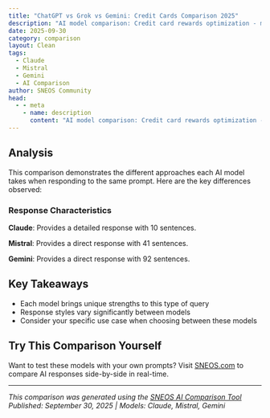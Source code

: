```yaml
---
title: "ChatGPT vs Grok vs Gemini: Credit Cards Comparison 2025"
description: "AI model comparison: Credit card rewards optimization - maximize points and cashback..."
date: 2025-09-30
category: comparison
layout: Clean
tags:
  - Claude
  - Mistral
  - Gemini
  - AI Comparison
author: SNEOS Community
head:
  - - meta
    - name: description
      content: "AI model comparison: Credit card rewards optimization - maximize points and cashback..."
---
```


<ChatComparison
  title="ChatGPT vs Grok vs Gemini: Credit Cards Comparison 2025"
  prompt="Credit card rewards optimization - maximize points and cashback"
  :responses='{
    "Claude": "# Credit Card Rewards Optimization Guide\n\n## Core Strategy Framework\n\n### 1. **Category-Based Approach**\n- **Rotating categories**: Cards with 5% quarterly bonuses (Chase Freedom, Discover it)\n- **Fixed categories**: Consistent high rewards in specific areas\n- **General spending**: High flat-rate cards for non-category purchases\n\n### 2. **Popular Card Combinations**\n\n#### **The Trifecta Strategy**\n- **Chase Sapphire Preferred/Reserve**: Travel/dining (2-3x points)\n- **Chase Freedom Flex**: Rotating 5% categories\n- **Chase Freedom Unlimited**: 1.5x on everything else\n- *Benefit*: Pool points, transfer to travel partners\n\n#### **Cashback Powerhouse**\n- **Citi Double Cash**: 2% on everything (1% purchase \u002B 1% payment)\n- **Chase Freedom Flex**: 5% rotating categories\n- **Specialty card**: 3-6% on your top spending category\n\n### 3. **Category Optimization**\n\n| Category | Best Options | Typical Rate |\n|----------|-------------|--------------|\n| **Groceries** | Amex Gold, Chase Freedom Flex | 3-4x points |\n| **Gas** | Chase Freedom Flex, Costco Visa | 4-5x points |\n| **Dining** | Chase Sapphire, Amex Gold | 3-4x points |\n| **Travel** | Chase Sapphire Reserve, Capital One Venture X | 2-3x points |\n| **Amazon** | Amazon Prime Visa | 5% back |\n| **Costco** | Costco Anywhere Visa | 4% gas, 3% restaurants |\n\n## Advanced Optimization Tactics\n\n### **Points vs. Cashback Decision Tree**\n- **Choose Points If**: You travel frequently, can meet minimum spends, value flexibility\n- **Choose Cashback If**: You prefer simplicity, don\u0027t travel much, want guaranteed value\n\n### **Quarterly Calendar Strategy**\n1. **Track rotating categories** across all your cards\n2. **Max out 5% bonuses** ($1,500 spend limit typically)\n3. **Plan large purchases** around bonus categories\n4. **Use gift cards** to extend category benefits\n\n### **Annual Fee Optimization**\n- **Calculate break-even point**: Annual fee \u00F7 extra rewards rate = minimum spend needed\n- **Factor in perks**: Airport lounge access, travel credits, insurance\n- **Example**: Chase Sapphire Reserve ($550 fee) needs ~$18,300 annual spend to break even on rewards alone\n\n## Maximization Techniques\n\n### **Sign-Up Bonus Strategy**\n- **Target high bonuses**: 60,000\u002B points or $600\u002B cashback\n- **Plan major purchases** around minimum spend requirements\n- **Spread applications** to avoid credit score impact\n- **Consider business cards** for additional bonuses\n\n### **Spend Optimization**\n\u0060\u0060\u0060\nMonthly Budget Allocation Example:\n\u2022 Groceries ($800): Amex Gold (4x) = 3,200 points\n\u2022 Gas ($200): Freedom Flex (5x) = 1,000 points  \n\u2022 Dining ($400): Sapphire Preferred (3x) = 1,200 points\n\u2022 Other ($1,000): Freedom Unlimited (1.5x) = 1,500 points\nTotal: 6,900 points/month = 82,800 points/year\n\u0060\u0060\u0060\n\n### **Point Transfer Strategies**\n- **Research transfer partners**: Often better value than cash redemption\n- **Book through portals**: Chase Ultimate Rewards, Amex Travel\n- **Time transfers**: Watch for bonus transfer promotions\n\n## Common Pitfalls to Avoid\n\n\u274C **Overspending** for rewards  \n\u274C **Carrying balances** (interest negates all rewards)  \n\u274C **Ignoring annual fees** without calculating value  \n\u274C **Having too many cards** to manage effectively  \n\u274C **Missing payment due dates**  \n\n## Tools \u0026 Tracking\n\n### **Recommended Apps**\n- **Award Wallet**: Track points across programs\n- **Credit Karma**: Monitor credit score impact\n- **Mint/YNAB**: Budget tracking with category analysis\n- **CardPointers**: Real-time best card recommendations\n\n### **Spreadsheet Tracking**\nTrack monthly:\n- Spending by category\n- Points earne",
    "Mistral": "Optimizing credit card rewards to maximize points and cashback involves a strategic approach to how you use your credit cards. Here are some steps to help you get the most out of your credit card rewards:\n\n### 1. **Choose the Right Cards**\n   - **Cashback Cards:** Look for cards that offer high cashback percentages on categories you spend the most on, such as groceries, dining, or gas.\n   - **Points/Miles Cards:** Opt for cards that offer generous points or miles for travel, dining, or other specific categories.\n   - **Rotating Categories:** Some cards offer bonus rewards on rotating categories each quarter. Ensure you activate these categories to maximize rewards.\n\n### 2. **Understand Reward Structures**\n   - **Flat-Rate Rewards:** Cards that offer a flat rate (e.g., 2% cashback on all purchases) can be simpler to use.\n   - **Tiered Rewards:** Cards that offer higher rewards for specific categories (e.g., 5% on groceries, 3% on dining) can be more lucrative if you spend heavily in those categories.\n   - **Sign-Up Bonuses:** Take advantage of sign-up bonuses, which can offer a significant number of points or cashback for meeting a minimum spending requirement within a certain period.\n\n### 3. **Use Multiple Cards Strategically**\n   - **Category-Specific Cards:** Use different cards for different types of purchases to maximize rewards. For example, use one card for groceries, another for dining, and a third for travel.\n   - **Primary and Secondary Cards:** Use a primary card for most purchases and a secondary card for specific categories that offer higher rewards.\n\n### 4. **Track Your Spending**\n   - **Budgeting Tools:** Use budgeting apps or spreadsheets to track your spending and ensure you are using the right card for each purchase.\n   - **Reward Tracking:** Keep track of your rewards and redemption options to make sure you are getting the most value.\n\n### 5. **Optimize Redemption**\n   - **Cashback:** Redeem cashback as soon as it becomes available to avoid losing it.\n   - **Points/Miles:** Look for the best redemption options, such as transferring points to travel partners for higher value or using points for statement credits.\n   - **Travel Portals:** Use credit card issuers\u0027 travel portals to book flights, hotels, and other travel expenses, as these often offer better redemption rates.\n\n### 6. **Avoid Interest and Fees**\n   - **Pay Off Balances:** Always pay off your credit card balances in full each month to avoid interest charges, which can negate the value of your rewards.\n   - **Annual Fees:** Consider whether the annual fee of a card is justified by the rewards and benefits it offers.\n\n### 7. **Stay Informed**\n   - **Reward Program Changes:** Keep an eye on changes to reward programs, as issuers may adjust categories, rates, or redemption options.\n   - **New Offers:** Be aware of new credit card offers and promotions that might provide better rewards than your current cards.\n\n### 8. **Use Shopping Portals and Dining Programs**\n   - **Shopping Portals:** Use credit card issuers\u0027 shopping portals to earn additional points or cashback on online purchases.\n   - **Dining Programs:** Enroll in dining programs that offer extra rewards for dining at participating restaurants.\n\n### 9. **Leverage Card Benefits**\n   - **Travel Insurance:** Use cards that offer travel insurance and other benefits to protect your purchases and trips.\n   - **Purchase Protection:** Take advantage of purchase protection and extended warranties offered by some cards.\n\n### 10. **Review and Adjust**\n   - **Periodic Review:** Regularly review your spending habits and adjust your card usage accordingly to ensure you are still maximizing rewards.\n   - **Adjust Strategy:** Be flexible and willing to adjust your strategy as your spending patterns or reward programs change.\n\nBy following these steps, you can optimize your credit card rewards and maximize your points and cashback, making the most of your spending.",
    "Gemini": "Okay, let\u0027s dive into credit card rewards optimization to maximize your points and cashback! This is a personalized game, so we\u0027ll need to consider your spending habits and financial goals. Here\u0027s a breakdown of strategies, tips, and things to consider:\n\n**1. Understand Your Spending Habits:**\n\n*   **Track Your Spending:**  Use a budgeting app (like Mint, YNAB, or Personal Capital), a spreadsheet, or even just review your bank and credit card statements for a few months. Categorize your spending into areas like:\n    *   Groceries\n    *   Dining\n    *   Travel (Flights, Hotels, Car Rentals)\n    *   Gas\n    *   Utilities\n    *   Streaming Services\n    *   Online Retail (Amazon, etc.)\n    *   Other (Anything that doesn\u0027t fit neatly above)\n*   **Identify Your Top Spending Categories:**  Where do you spend the most money each month? This is crucial for choosing the right cards.\n*   **Consider Future Spending:**  Are you planning any big purchases (e.g., a new appliance, renovations, a vacation) in the near future? This can influence which cards offer the best signup bonuses and rewards categories right now.\n\n**2. Types of Credit Card Rewards:**\n\n*   **Cashback:**  Simple and straightforward. You earn a percentage of your spending back as cash.\n*   **Points:**  Often more valuable than cashback *if* you redeem them strategically.  Points can typically be redeemed for:\n    *   Travel (Flights, Hotels, Car Rentals) - Usually the highest value redemption option\n    *   Gift Cards\n    *   Statement Credits\n    *   Merchandise (Often the lowest value)\n*   **Miles:** Similar to points, but tied to specific airline loyalty programs.  Best for those loyal to a particular airline.\n\n**3. Key Strategies for Optimization:**\n\n*   **The \u0022Credit Card Strategy\u0022** A strategy is when you are using multiple cards to maximize rewards.\n*   **The \u0022One-Card Wonder\u0022 (Less Optimal, But Simpler):** If you *really* want to keep it simple, find a card with a good flat-rate reward (e.g., 2% cashback on everything).  While less optimal, it\u0027s better than using a card with no rewards or low rewards.\n*   **The \u0022Category-Specific Card Strategy (Recommended)\u0022:**\n    *   **Choose Cards that Match Your Spending:** Get cards that offer bonus rewards in your top spending categories.\n    *   **Example:**\n        *   **Groceries:** American Express Blue Cash Preferred (6% cashback at US supermarkets, up to $6,000 per year) or a card with rotating quarterly bonuses like the Chase Freedom Flex or Discover it Cash.\n        *   **Dining:** Capital One SavorOne Rewards (3% cashback on dining, entertainment, streaming) or a card with a dedicated restaurant bonus.\n        *   **Travel:** Chase Sapphire Preferred/Reserve, Capital One Venture/Venture X, or airline/hotel-branded cards.\n        *   **Gas:**  Cards that offer bonus rewards at gas stations (explore options based on your preferred gas station).\n        *   **Everything Else:** Use a card with a good flat-rate reward (e.g., 2% cashback) for all other purchases.\n*   **The \u0022Signup Bonus Churner (Advanced)\u0022:**  This involves strategically opening (and later closing, responsibly) credit cards to take advantage of large signup bonuses. This can be extremely lucrative, but requires discipline and good credit management.  **Important:** Don\u0027t do this if you have any trouble managing your credit responsibly.\n*   **Prioritize Earning Points in Transferrable Currency Programs:**\n    *   Chase Ultimate Rewards (UR)\n    *   American Express Membership Rewards (MR)\n    *   Capital One Miles\n    *   Citi ThankYou Points\n\n    These points can be transferred to various airline and hotel partners, unlocking much greater value than fixed-value redemptions (like statement credits).  For example, you might be able to transfer Chase UR points to United Airlines to book a business class flight that would cost thousands of dollars if paid for in cash.\n*   **Maximize Signup Bonuses:**  Meet the minimum spending requirements to earn valuable signup bonuses. Plan your spending accordingly.  A large signup bonus is often worth more than a year\u0027s worth of regular rewards.\n*   **Pay Your Bills in Full and On Time:**  This is non-negotiable.  Interest charges will completely negate any rewards you earn.  Set up automatic payments to avoid late fees and negative impacts on your credit score.\n*   **Avoid Overspending:** Don\u0027t let the lure of rewards tempt you to spend more than you can afford. Credit card rewards are only beneficial if you\u0027re already planning to make the purchase.\n*   **Monitor Your Credit Score:**  Track your credit score regularly to ensure you\u0027re maintaining good credit health. This is essential for qualifying for the best rewards cards.\n*   **Redeem Rewards Strategically:**\n    *   **Points:** Aim for high-value redemptions, such as travel (flights and hotels).  Learn the best redemption options for your chosen rewards programs.\n    *   **Cashback:**  Use cashback to pay down your credit card balance or put it towards savings goals.\n*   **Take Advantage of Card Benefits:**  Many cards offer additional perks, such as:\n    *   Travel insurance\n    *   Purchase protection\n    *   Extended warranties\n    *   Concierge services\n    *   Airport lounge access\n    *   Statement credits for specific services (e.g., CLEAR, Global Entry/TSA PreCheck)\n\n**4. Choosing the Right Cards: Examples \u0026 Considerations**\n\n*   **Chase Sapphire Preferred:** Good all-around travel card. Earns Chase Ultimate Rewards points. Great for beginners in travel rewards.\n*   **Chase Sapphire Reserve:** Premium travel card with higher annual fee, but more perks (airport lounge access, travel credits) and higher point redemption value for travel.\n*   **American Express Blue Cash Preferred:** Excellent for groceries and streaming services.\n*   **Capital One Venture X:** Good for general travel and earning Capital One Miles. Offers a travel credit that offsets a portion of the annual fee.\n*   **Citi Double Cash Card:**  A solid choice for a simple 2% cashback on everything.\n*   **Discover it Cash/Chase Freedom Flex:** Rotating quarterly bonus categories (5% cashback, up to a quarterly maximum). Requires activation each quarter.\n*   **Specific Airline/Hotel Cards:**  If you\u0027re loyal to a particular airline or hotel chain, their branded cards can offer benefits like free checked bags, priority boarding, or free nights.\n\n**5. Important Considerations:**\n\n*   **Annual Fees:**  Weigh the benefits of a card against its annual fee.  A high-annual-fee card is only worthwhile if you can extract enough value to offset the fee.\n*   **Foreign Transaction Fees:** If you travel internationally, choose cards with no foreign transaction fees.\n*   **Credit Score Requirements:**  Most rewards cards require good to excellent credit.\n*   **Card Issuer:**  Consider your relationship with different card issuers.  Some issuers may be more generous with credit limits and approval rates.\n\n**6. Steps to Take Now:**\n\n1.  **Track your spending for at least 1-3 months.**\n2.  **Analyze your spending categories.**\n3.  **Research credit cards that align with your spending habits.**\n4.  **Compare signup bonuses and rewards programs.**\n5.  **Apply for the cards that best suit your needs.**\n6.  **Set up automatic payments to avoid late fees.**\n7.  **Redeem your rewards strategically.**\n8.  **Re-evaluate your credit card strategy periodically (at least once a year).**\n\n**Example Scenario:**\n\nLet\u0027s say you spend:\n\n*   $500/month on groceries\n*   $300/month on dining\n*   $200/month on gas\n*   $1000/month on everything else\n\nA good card combination might be:\n\n*   **American Express Blue Cash Preferred:** 6% on groceries (up to $6,000/year) = $30 cashback per month\n*   **Capital One SavorOne:** 3% on dining = $9 cashback per month\n*   **Citi Custom Cash:** 5% on gas (up to $500/month) = $10 cashback per month\n*   **Citi Double Cash Card:** 2% on everything else = $20 cashback per month\n\nTotal cashback: $30 \u002B $9 \u002B $10 \u002B $20 = $69/month or $828/year!\n\n**Disclaimer:** Credit card terms and conditions can change, so always verify the details on the issuer\u0027s website before applying.  This is for informational purposes only and does not constitute financial advice.  Consult with a qualified financial advisor for personalized recommendations.  Good luck!\n"
  }'
  published-date="13:09"
/>

## Analysis

This comparison demonstrates the different approaches each AI model takes when responding to the same prompt. Here are the key differences observed:

### Response Characteristics

**Claude**: Provides a detailed response with 10 sentences. 

**Mistral**: Provides a direct response with 41 sentences. 

**Gemini**: Provides a direct response with 92 sentences. 

## Key Takeaways

- Each model brings unique strengths to this type of query
- Response styles vary significantly between models
- Consider your specific use case when choosing between these models

## Try This Comparison Yourself

Want to test these models with your own prompts? Visit [SNEOS.com](https://sneos.com) to compare AI responses side-by-side in real-time.

---

*This comparison was generated using the [SNEOS AI Comparison Tool](https://sneos.com)*
*Published: September 30, 2025 | Models: Claude, Mistral, Gemini*
